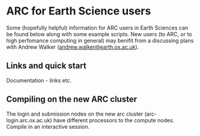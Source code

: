 # ARC for Earth Science users

Some (hopefully helpful) information for ARC users in Earth Sciences can be found
below along with some example scripts. New users (to ARC, or to high perfomance
computing in general) may benifit from a discussing plans with Andrew Walker
(andrew.walker@earth.ox.ac.uk).

## Links and quick start

Documentation - links etc.

## Compiling on the new ARC cluster

The login and submission nodes on the new arc cluster (arc-login.arc.ox.ac.uk)
have different processors to the compute nodes. Compile in an interactive
session.
